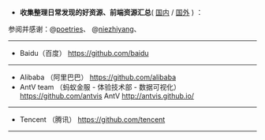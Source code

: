 - **收集整理日常发现的好资源、前端资源汇总**( [国内](open_source_team.md) / [国外](外国.md) ) ：

参阅并感谢：@[poetries](https://github.com/poetries/mywiki)、
@[niezhiyang](https://github.com/niezhiyang/open_source_team)、


---------------------------------------------------------------------------------

- Baidu（百度）
https://github.com/baidu

---------------------------------------------------------------------------------

- Alibaba （阿里巴巴） https://github.com/alibaba
- AntV team （蚂蚁金服 - 体验技术部 - 数据可视化） https://github.com/antvis
   AntV http://antvis.github.io/

---------------------------------------------------------------------------------

- Tencent （腾讯）
https://github.com/tencent

---------------------------------------------------------------------------------

